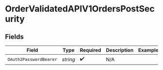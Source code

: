# OrderValidatedAPIV1OrdersPostSecurity


## Fields

| Field                  | Type                   | Required               | Description            | Example                |
| ---------------------- | ---------------------- | ---------------------- | ---------------------- | ---------------------- |
| `OAuth2PasswordBearer` | *string*               | :heavy_check_mark:     | N/A                    |                        |